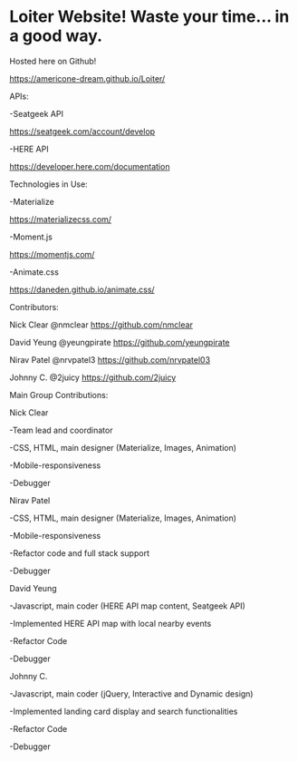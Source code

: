 # Loiter Website! Waste your time... in a good way.

Hosted here on Github!

https://americone-dream.github.io/Loiter/



APIs:

-Seatgeek API

https://seatgeek.com/account/develop


-HERE API

https://developer.here.com/documentation


Technologies in Use:

-Materialize

https://materializecss.com/

-Moment.js

https://momentjs.com/

-Animate.css

https://daneden.github.io/animate.css/

Contributors:


Nick Clear
@nmclear
https://github.com/nmclear

David Yeung
@yeungpirate
https://github.com/yeungpirate

Nirav Patel
@nrvpatel3
https://github.com/nrvpatel03

Johnny C.
@2juicy
https://github.com/2juicy



Main Group Contributions:


Nick Clear

-Team lead and coordinator

-CSS, HTML, main designer (Materialize, Images, Animation)

-Mobile-responsiveness

-Debugger



Nirav Patel

-CSS, HTML, main designer (Materialize, Images, Animation)

-Mobile-responsiveness

-Refactor code and full stack support

-Debugger



David Yeung

-Javascript, main coder (HERE API map content, Seatgeek API)

-Implemented HERE API map with local nearby events

-Refactor Code

-Debugger



Johnny C.

-Javascript, main coder (jQuery, Interactive and Dynamic design)

-Implemented landing card display and search functionalities

-Refactor Code

-Debugger
